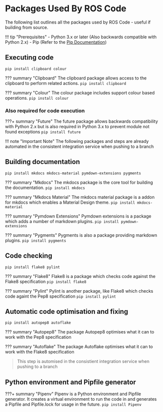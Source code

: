 # Packages Used By ROS Code

The following list outlines all the packages used by ROS Code - useful if building from source.

!!! tip "Prerequisites"
    - Python 3.x or later (Also backwards compatible with Python 2.x)
    - Pip (Refer to the [Pip Documentation](https://pip.pypa.io/en/stable/installing/))

## Executing code

`pip install clipboard colour`

??? summary "Clipboard"
    The clipboard package allows access to the clipboard to perform related actions.
    `pip install clipboard`

??? summary "Colour"
    The colour package includes support colour based operations.
    `pip install colour`

### Also required for code execution

???+ summary "Future"
    The future package allows backwards compatibility with Python 2.x but is also required in Python 3.x to prevent module not found exceptions
    `pip install future`

!!! note "Important Note"
    The following packages and steps are already automated in the consistent integration service when pushing to a branch

## Building documentation

`pip install mkdocs mkdocs-material pymdown-extensions pygments`

??? summary "Mkdocs"
    The mkdocs package is the core tool for building the documentation.
    `pip install mkdocs`

??? summary "Mkdocs Material"
    The mkdocs material package is a addon for mkdocs which enables a Material Design theme.
    `pip install mkdocs-material`

??? summary "Pymdown Extensions"
    Pymdown extensions is a package which adds a number of markdown plugins.
    `pip install pymdown-extensions`

??? summary "Pygments"
    Pygments is also a package providing markdown plugins.
    `pip install pygments`

## Code checking

`pip install flake8 pylint`

??? summary "Flake8"
    Flake8 is a package which checks code against the Flake8 specification
    `pip install flake8`

??? summary "Pylint"
    Pylint is another package, like Flake8 which checks code againt the Pep8 specification
    `pip install pylint`

## Automatic code optimisation and fixing

`pip install autopep8 autoflake`

??? summary "Autopep8"
    The package Autopep8 optimises what it can to work with the Pep8 specification

??? summary "Autoflake"
    The package Autoflake optimises what it can to work with the Flake8 specification

> This step is automised in the consistient integration service when pushing to a branch

## Python environment and Pipfile generator

???+ summary "Pipenv"
    Pipenv is a Python environment and Pipfile generator. It creates a virtual environment to run the code in and generates a Pipfile and Pipfile.lock for usage in the future.
    `pip install Pipenv`
